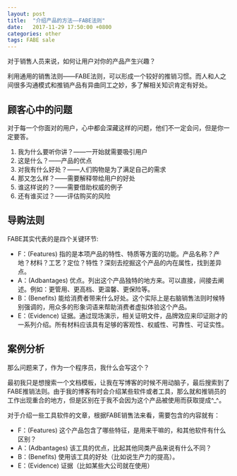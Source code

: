 ```yaml
---
layout: post
title:  "介绍产品的方法——FABE法则"
date:   2017-11-29 17:50:00 +0800
categories: other
tags: FABE sale
---
```


对于销售人员来说，如何让用户对你的产品产生兴趣？

利用通用的销售法则——FABE法则，可以形成一个较好的推销习惯。而人和人之间很多沟通模式和推销产品有异曲同工之妙，多了解相关知识肯定有好处。

## 顾客心中的问题

对于每一个你面对的用户，心中都会深藏这样的问题，他们不一定会问，但是你一定要答。

1. 我为什么要听你讲？——一开始就需要吸引用户
2. 这是什么？——产品的优点
3. 对我有什么好处？——人们购物是为了满足自己的需求
4. 那又怎么样？——需要解释带给用户的好处
5. 谁这样说的？——需要借助权威的例子
6. 还有谁买过？——评估购买的风险

## 导购法则
FABE其实代表的是四个关键环节:

* F：(Features) 指的是本项产品的特性、特质等方面的功能。产品名称？产地？材料？工艺？定位？特性？深刻去挖掘这个产品的内在属性，找到差异点。
* A：(Adbantages) 优点。列出这个产品独特的地方来。可以直接，间接去阐述。例如：更管用、更高档、更温馨、更保险等。
* B：(Benefits) 能给消费者带来什么好处。这个实际上是右脑销售法则时候特别强调的，用众多的形象词语来帮助消费者虚拟体验这个产品。
* E：(Evidence) 证据。通过现场演示，相关证明文件，品牌效应来印证刚才的一系列介绍。所有材料应该具有足够的客观性、权威性、可靠性、可证实性。


## 案例分析
那么问题来了，作为一个程序员，我什么会写这个？

最初我只是想搜索一个文档模板，让我在写博客的时候不用动脑子，最后搜索到了FABE推销法则。由于我的博客有时会介绍某些软件或者工具，那么就和推销员的工作出现重合的地方，但是区别在于我不会因为这个产品被使用而获取提成^_^。

对于介绍一些工具软件的文章，根据FABE销售法来看，需要包含的内容就有：

* F：(Features)          这个产品包含了哪些特征，是用来干嘛的，和其他软件有什么区别？
* A：(Adbantages)    该工具的优点，比起其他同类产品来说有什么不同？
* B：(Benefits)          使用该工具的好处（比如说生产力的提高）。
* E：(Evidence)         证据（比如某些大公司就在使用）
